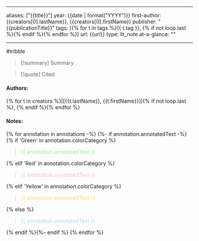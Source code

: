   
---
aliases: ["{{title}}"] 
year: {{date | format("YYYY")}} 
first-author: {{creators[0].lastName}}, {{creators[0].firstName}}
publisher: "{{publicationTitle}}" 
tags: [{% for t in tags %}{{ t.tag }}, {% if not loop.last %}{% endif %}{% endfor %}]
url: {{url}} 
type: lit_note
at-a-glance: ""

--- 
#tribble
>[!summary] Summary

>[!quote] Cited

#### Authors:
{% for t in creators %}[[{{t.lastName}}, {{t.firstName}}]]{% if not loop.last %}, {% endif %}{% endfor %}
#### Notes:
{% for annotation in annotations -%} {%- if annotation.annotatedText -%} {% if 'Green' in annotation.colorCategory %} 
> <span style="color: #90EE90">{{ annotation.annotatedText }}</span> 

{% elif 'Red' in annotation.colorCategory %} 

> <span style="color: #FFC0CB">{{ annotation.annotatedText }}</span>

{% elif 'Yellow' in annotation.colorCategory %}

 > <span style="color: #F9E076">{{ annotation.annotatedText }}</span>

{% else %} 
 > <span style="color: #ADD8E6"> {{ annotation.annotatedText }}</span> 

{% endif %}{%- endif %} {% endfor %}